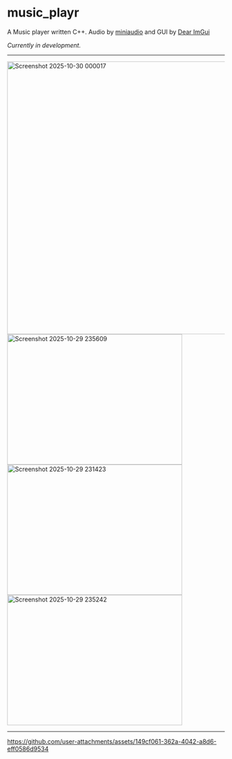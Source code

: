 # **music_playr**

A Music player written C++. Audio by [miniaudio](https://github.com/mackron/miniaudio) and GUI by [Dear ImGui](https://github.com/ocornut/imgui) 

_Currently in development._

---

<img width="810" height="632" alt="Screenshot 2025-10-30 000017" src="https://github.com/user-attachments/assets/9cd9fce3-b5dc-4bb8-9b24-d526cbb9f278" />

<img width="405" height="302" alt="Screenshot 2025-10-29 235609" src="https://github.com/user-attachments/assets/eb48ab55-ab59-4778-9db4-bdfb35b8fb05" />

<img width="405" height="302" alt="Screenshot 2025-10-29 231423" src="https://github.com/user-attachments/assets/d3ff61c7-91f3-47ad-9e6a-b163967d5d9d" />

<img width="405" height="302" alt="Screenshot 2025-10-29 235242" src="https://github.com/user-attachments/assets/aa1cc817-9a20-4e51-b670-2811f1fa79e4" />

---

https://github.com/user-attachments/assets/149cf061-362a-4042-a8d6-eff0586d9534

